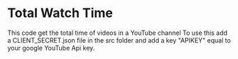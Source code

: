 # Total Watch Time
This code get the total time of videos in a YouTube channel
To use this add a CLIENT_SECRET.json file in the src folder and add
a key "APIKEY" equal to your google YouTube Api key.

